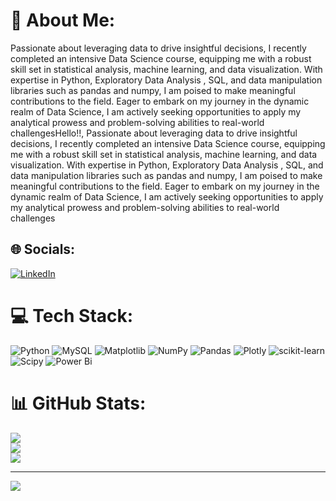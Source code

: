 # 💫 About Me:
Passionate about leveraging data to drive insightful decisions, I recently completed an intensive Data Science course, equipping me with a robust skill set in statistical analysis, machine learning, and data visualization. With expertise in Python, Exploratory Data Analysis , SQL, and data manipulation libraries such as pandas and numpy, I am poised to make meaningful contributions to the field. Eager to embark on my journey in the dynamic realm of Data Science, I am actively seeking opportunities to apply my analytical prowess and problem-solving abilities to real-world challengesHello!!, Passionate about leveraging data to drive insightful decisions, I recently completed an intensive Data Science course, equipping me with a robust skill set in statistical analysis, machine learning, and data visualization. With expertise in Python, Exploratory Data Analysis , SQL, and data manipulation libraries such as pandas and numpy, I am poised to make meaningful contributions to the field. Eager to embark on my journey in the dynamic realm of Data Science, I am actively seeking opportunities to apply my analytical prowess and problem-solving abilities to real-world challenges


## 🌐 Socials:
[![LinkedIn](https://img.shields.io/badge/LinkedIn-%230077B5.svg?logo=linkedin&logoColor=white)](https://linkedin.com/in/https://www.linkedin.com/in/aishwarya-k-590a2a237/) 

# 💻 Tech Stack:
![Python](https://img.shields.io/badge/python-3670A0?style=flat-square&logo=python&logoColor=ffdd54) ![MySQL](https://img.shields.io/badge/mysql-%2300000f.svg?style=flat-square&logo=mysql&logoColor=white) ![Matplotlib](https://img.shields.io/badge/Matplotlib-%23ffffff.svg?style=flat-square&logo=Matplotlib&logoColor=black) ![NumPy](https://img.shields.io/badge/numpy-%23013243.svg?style=flat-square&logo=numpy&logoColor=white) ![Pandas](https://img.shields.io/badge/pandas-%23150458.svg?style=flat-square&logo=pandas&logoColor=white) ![Plotly](https://img.shields.io/badge/Plotly-%233F4F75.svg?style=flat-square&logo=plotly&logoColor=white) ![scikit-learn](https://img.shields.io/badge/scikit--learn-%23F7931E.svg?style=flat-square&logo=scikit-learn&logoColor=white) ![Scipy](https://img.shields.io/badge/SciPy-%230C55A5.svg?style=flat-square&logo=scipy&logoColor=%white) ![Power Bi](https://img.shields.io/badge/power_bi-F2C811?style=flat-square&logo=powerbi&logoColor=black)
# 📊 GitHub Stats:
![](https://github-readme-stats.vercel.app/api?username=aishwarya-202&theme=blue-green&hide_border=false&include_all_commits=true&count_private=true)<br/>
![](https://github-readme-streak-stats.herokuapp.com/?user=aishwarya-202&theme=blue-green&hide_border=false)<br/>
![](https://github-readme-stats.vercel.app/api/top-langs/?username=aishwarya-202&theme=blue-green&hide_border=false&include_all_commits=true&count_private=true&layout=compact)

---
[![](https://visitcount.itsvg.in/api?id=aishwarya-202&icon=0&color=0)](https://visitcount.itsvg.in)

<!-- Proudly created with GPRM ( https://gprm.itsvg.in ) -->

